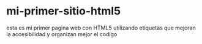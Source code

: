 # mi-primer-sitio-html5
esta es mi primer pagina web con HTML5 utilizando etiquetas que mejoran la accesibilidad y organizan mejor el codigo
